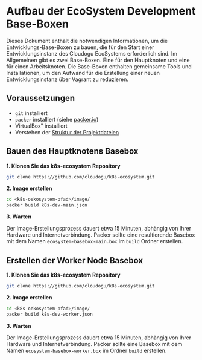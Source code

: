# Aufbau der EcoSystem Development Base-Boxen

Dieses Dokument enthält die notwendigen Informationen, um die Entwicklungs-Base-Boxen zu bauen, die für den Start einer
Entwicklungsinstanz des Cloudogu EcoSystems erforderlich sind. Im Allgemeinen gibt es zwei Base-Boxen. Eine für den
Hauptknoten und eine für einen Arbeitsknoten. Die Base-Boxen enthalten gemeinsame Tools und Installationen, um den
Aufwand für die Erstellung einer neuen Entwicklungsinstanz über Vagrant zu reduzieren.

## Voraussetzungen

- `git` installiert
- `packer` installiert (siehe [packer.io](https://www.packer.io/))
- VirtualBox" installiert
- Verstehen der [Struktur der Projektdateien](structure_of_the_files_de.md)

## Bauen des Hauptknotens Basebox

**1. Klonen Sie das k8s-ecosystem Repository**

```bash
git clone https://github.com/cloudogu/k8s-ecosystem.git
```

**2. Image erstellen**

```bash
cd <k8s-oekosystem-pfad>/image/
packer build k8s-dev-main.json
```

**3. Warten**

Der Image-Erstellungsprozess dauert etwa 15 Minuten, abhängig von Ihrer Hardware und Internetverbindung. Packer sollte
eine resultierende Basebox mit dem Namen `ecosystem-basebox-main.box` im `build` Ordner erstellen.

## Erstellen der Worker Node Basebox

**1. Klonen Sie das k8s-ecosystem Repository**

```bash
git clone https://github.com/cloudogu/k8s-ecosystem.git
```

**2. Image erstellen**

```bash
cd <k8s-oekosystem-pfad>/image/
packer build k8s-dev-worker.json
```

**3. Warten**

Der Image-Erstellungsprozess dauert etwa 15 Minuten, abhängig von Ihrer Hardware und Internetverbindung. Packer sollte
eine Basebox mit dem Namen `ecosystem-basebox-worker.box` im Ordner `build` erstellen.
